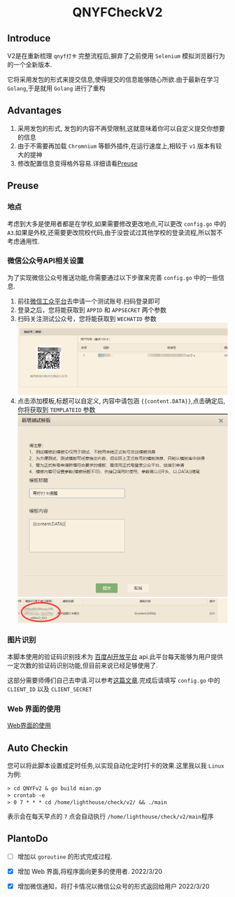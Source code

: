 <h1 align="center">
    <br>QNYFCheckV2</br>
</h1>

## Introduce

V2是在重新梳理 `qnyf打卡` 完整流程后,摒弃了之前使用 `Selenium` 模拟浏览器行为的一个全新版本.

它将采用发包的形式来提交信息,使得提交的信息能够随心所欲.由于最新在学习 `Golang`,于是就用 `Golang` 进行了重构

## Advantages

1. 采用发包的形式, 发包的内容不再受限制,这就意味着你可以自定义提交你想要的信息
2. 由于不需要再加载 `Chromnium` 等额外插件,在运行速度上,相较于 `v1` 版本有较大的提神
3. 修改配置信息变得格外容易.详细请看[Preuse](#preuse)

## Preuse

### 地点

考虑到大多是使用者都是在学校,如果需要修改更改地点,可以更改 `config.go` 中的 `A3`.如果是外校,还需要更改院校代码,由于没尝试过其他学校的登录流程,所以暂不考虑通用性.

### 微信公众号API相关设置

为了实现微信公众号推送功能,你需要通过以下步骤来完善 `config.go` 中的一些信息.

1. 前往[微信工众平台](https://mp.weixin.qq.com/debug/cgi-bin/sandbox?t=sandbox/login)去申请一个测试账号.扫码登录即可
2. 登录之后，您将能获取到 `APPID` 和 `APPSECRET` 两个参数
3. 扫码关注测试公众号，您将能获取到 `WECHATID` 参数
![weichatid](img/wechatid.png)
4. 点击添加模板,标题可以自定义, 内容中请包涵 `{{content.DATA}}`,点击确定后,你将获取到 `TEMPLATEID` 参数
![tmplate1](img/tmplate1.png)
![tmplate2](img/tmplate2.png)

### 图片识别

本脚本使用的验证码识别技术为 [百度AI开放平台](https://ai.baidu.com/tech/ocr) api.此平台每天能够为用户提供一定次数的验证码识别功能,但目前来说已经足够使用了.

 这部分需要师傅们自己去申请.可以参考[这篇文章](https://www.jianshu.com/p/3ad636fdab4b).完成后请填写 `config.go` 中的 `CLIENT_ID` 以及 `CLIENT_SECRET`

### Web 界面的使用

[Web界面的使用](web/README.md)

## Auto Checkin

您可以将此脚本设置成定时任务,以实现自动化定时打卡的效果.这里我以我 `Linux` 为例:

```shell
> cd QNYFv2 & go build mian.go
> crontab -e
> 0 7 * * * cd /home/lighthouse/check/v2/ && ./main
```
表示会在每天早点的 `7` 点会自动执行 `/home/lighthouse/check/v2/main`程序

## PlantoDo

- [ ] 增加以 `goroutine` 的形式完成过程.

- [x] 增加 Web 界面,将程序面向更多的使用者. 2022/3/20

- [x] 增加微信通知，将打卡情况以微信公众号的形式返回给用户 2022/3/20
